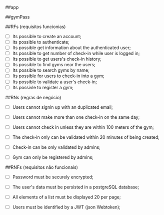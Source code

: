 ##app

##gymPass 


##RFs (requisitos funcionias)

- [ ] Its possible to create an account;
- [ ] its possible to authenticate;
- [ ] Its possible get information about the authenticated user;
- [ ] Its possible to get number of check-in while user is logged in;
- [ ] Its possible to get users's check-in history;
- [ ] Its possible to find gyms near the users;
- [ ] Its possible to search gyms by name;
- [ ] Its possible for users to check-in into a gym;
- [ ] Its possible to validate a user's check-in;
- [ ] Its possivle to register a gym;

##RNs (regras de negócio)

- [ ] Users cannot signin up with an duplicated email;
- [ ] Users cannot make more than one check-in on the same day;
- [ ] Users cannot check in unless they are within 100 meters of the gym;
- [ ] The check-in only can be validated within 20 minutes of being created;
- [ ] Check-in can be only validated by admins;
- [ ] Gym can only be registered by admins;


##RNFs (requisitos não funcionais)

- [ ] Password must be securely encrypted;
- [ ] The user's data must be persisted in a postgreSQL database;
- [ ] All elements of a list must be displayed 20 per page;
- [ ] Users must be identified by a JWT (json Webtoken);


